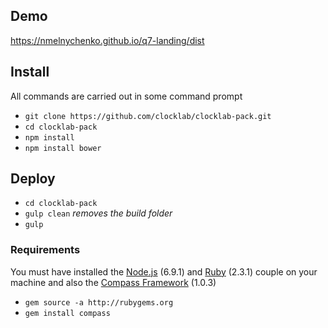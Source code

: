 ## Demo
https://nmelnychenko.github.io/q7-landing/dist

## Install
All commands are carried out in some command prompt
- `git clone https://github.com/clocklab/clocklab-pack.git`
- `cd clocklab-pack`
- `npm install`
- `npm install bower`

## Deploy
- `cd clocklab-pack`
- `gulp clean` *removes the build folder*
- `gulp`

### Requirements
You must have installed the [Node.js](https://nodejs.org/en) (6.9.1) and [Ruby](https://www.ruby-lang.org/en/downloads/) (2.3.1) couple on your machine and also the [Compass Framework](http://compass-style.org/) (1.0.3)
- `gem source -a http://rubygems.org`
- `gem install compass`
